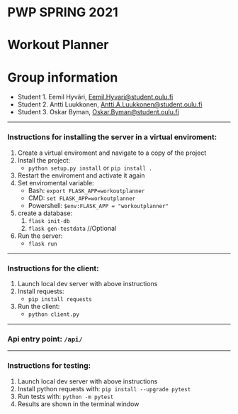 # PWP SPRING 2021
# Workout Planner
# Group information
* Student 1. Eemil Hyväri, Eemil.Hyvari@student.oulu.fi
* Student 2. Antti Luukkonen, Antti.A.Luukkonen@student.oulu.fi
* Student 3. Oskar Byman, Oskar.Byman@student.oulu.fi

---
### Instructions for installing the server in a virtual enviroment:
1. Create a virtual enviroment and navigate to a copy of the project
1. Install the project:
    - `python setup.py install` or `pip install .`
1. Restart the enviroment and activate it again
1. Set enviromental variable:
    - Bash: `export FLASK_APP=workoutplanner`
    - CMD: `set FLASK_APP=workoutplanner`
    - Powershell: `$env:FLASK_APP = "workoutplanner"`
1. create a database:
    1. `flask init-db`
    1. `flask gen-testdata` //Optional
1. Run the server:
    - `flask run`
---
### Instructions for the client:
1. Launch local dev server with above instructions
2. Install requests:
    - `pip install requests`
4. Run the client:
    - `python client.py`
---
### Api entry point: `/api/`
---
### Instructions for testing:
1. Launch local dev server with above instructions
1. Install python requests with: `pip install --upgrade pytest`
1. Run tests with: `python -m pytest`
1. Results are shown in the terminal window
